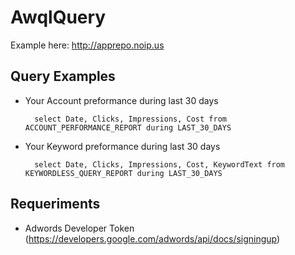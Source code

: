 # AwqlQuery

Example here: http://apprepo.noip.us

## Query Examples

- Your Account preformance during last 30 days

        select Date, Clicks, Impressions, Cost from ACCOUNT_PERFORMANCE_REPORT during LAST_30_DAYS

- Your Keyword preformance during last 30 days

        select Date, Clicks, Impressions, Cost, KeywordText from KEYWORDLESS_QUERY_REPORT during LAST_30_DAYS

## Requeriments

- Adwords Developer Token (https://developers.google.com/adwords/api/docs/signingup)

